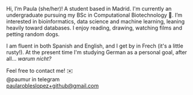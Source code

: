 Hi, I’m Paula (she/her)! A student based in Madrid. I'm currently an undergraduate pursuing my BSc in Computational Biotechnology 🌱. I’m interested in bioinformatics, data science and machine learning, leaning heavily toward databases. I enjoy reading, drawing, watching films and petting random dogs.

I am fluent in both Spanish and English, and I get by in Frech (it's a little rusty!). At the present time I'm studying German as a personal goal, after all... *warum nicht?*

Feel free to contact me! ✉️\
@paumur in telegram \
paularobleslopez+github@gmail.com
   

<!---
paumurl/paumurl is a ✨ special ✨ repository because its `README.md` (this file) appears on your GitHub profile.
You can click the Preview link to take a look at your changes.
--->

